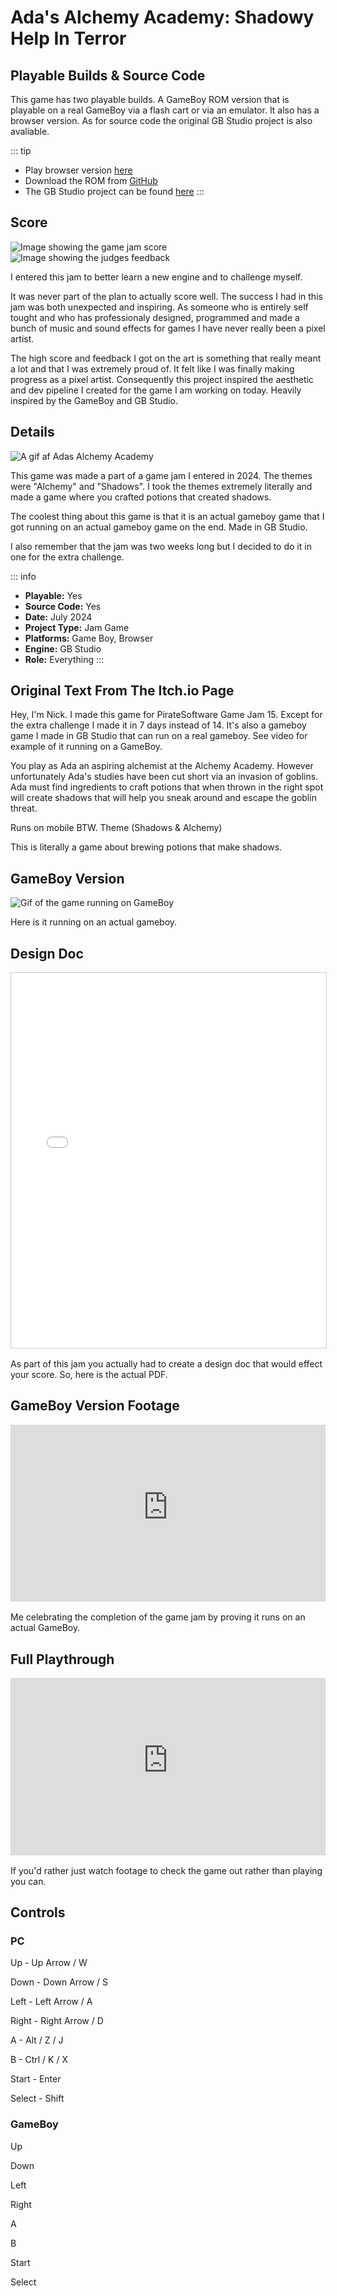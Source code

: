 # Ada's Alchemy Academy: Shadowy Help In Terror

## Playable Builds & Source Code

This game has two playable builds. A GameBoy ROM version that is playable on a real GameBoy via a flash cart or via an emulator. It also has a browser version. As for source code the original GB Studio project is also avaliable.

::: tip
- Play browser version [here](./play_ada.md)
- Download the ROM from [GitHub](https://github.com/OwlfaceGames/owlface_archive/releases)
- The GB Studio project can be found [here](https://github.com/OwlfaceGames/owlface_archive/tree/master/source_code/adas_alchemy_academy_shadowy_help_in_terror/game)
:::

## Score

![Image showing the game jam score](images/ada_grade.jpeg)
![Image showing the judges feedback](images/ada_feedback.png)

I entered this jam to better learn a new engine and to challenge myself.

It was never part of the plan to actually score well. The success I had in this jam was both unexpected and inspiring. As someone who is entirely self tought and who has professionaly designed, programmed and made a bunch of music and sound effects for games I have never really been a pixel artist.

The high score and feedback I got on the art is something that really meant a lot and that I was extremely proud of. It felt like I was finally making progress as a pixel artist. Consequently this project inspired the aesthetic and dev pipeline I created for the game I am working on today. Heavily inspired by the GameBoy and GB Studio.

## Details

![A gif af Adas Alchemy Academy](images/ada.gif)

This game was made a part of a game jam I entered in 2024. The themes were "Alchemy" and "Shadows". I took the themes extremely literally and made a game where you crafted potions that created shadows.

The coolest thing about this game is that it is an actual gameboy game that I got running on an actual gameboy game on the end. Made in GB Studio.

I also remember that the jam was two weeks long but I decided to do it in one for the extra challenge.

::: info
- **Playable:** Yes 
- **Source Code:** Yes
- **Date:** July 2024
- **Project Type:** Jam Game
- **Platforms:** Game Boy, Browser
- **Engine:**  GB Studio
- **Role:** Everything 
:::

## Original Text From The Itch.io Page 

Hey, I'm Nick. I made this game for PirateSoftware Game Jam 15. Except for the extra challenge I made it in 7 days instead of 14. It's also a gameboy game I made in GB Studio that can run on a real gameboy. See video for example of it running on a GameBoy.

You play as Ada an aspiring alchemist at the Alchemy Academy. However unfortunately Ada's studies have been cut short via an invasion of goblins. Ada must find ingredients to craft potions that when thrown in the right spot will create shadows that will help you sneak around and escape the goblin threat.

Runs on mobile BTW.
Theme (Shadows & Alchemy)

This is literally a game about brewing potions that make shadows.

## GameBoy Version

![Gif of the game running on GameBoy](images/gameboy.gif)

Here is it running on an actual gameboy.

## Design Doc

<div style="position: relative; width: 100%; height: 600px; margin: 1rem 0; border: 1px solid #ccc;">
  <iframe 
    style="width: 100%; height: 100%; border: none;"
    src="/owlface_archive/design_docs/ada.pdf"
    type="application/pdf">
    <p>Your browser doesn't support PDF embedding. <a href="/path-to-your-pdf.pdf">Download the PDF</a> instead.</p>
  </iframe>
</div>

As part of this jam you actually had to create a design doc that would effect your score. So, here is the actual PDF.

## GameBoy Version Footage

<div style="position: relative; padding-bottom: 56.25%; height: 0; overflow: hidden; margin: 1rem 0;">
  <iframe 
    style="position: absolute; top: 0; left: 0; width: 100%; height: 100%; border: none;"
    src="https://www.youtube-nocookie.com/embed/zoYrRpHVWuM "
    allowfullscreen>
  </iframe>
</div>

Me celebrating the completion of the game jam by proving it runs on an actual GameBoy.

## Full Playthrough

<div style="position: relative; padding-bottom: 56.25%; height: 0; overflow: hidden; margin: 1rem 0;">
  <iframe 
    style="position: absolute; top: 0; left: 0; width: 100%; height: 100%; border: none;"
    src="https://www.youtube-nocookie.com/embed/i_eLPV0bfgU "
    allowfullscreen>
  </iframe>
</div>

If you'd rather just watch footage to check the game out rather than playing you can.

## Controls

### PC

Up - Up Arrow / W

Down - Down Arrow / S

Left - Left Arrow / A

Right - Right Arrow / D

A - Alt / Z / J

B - Ctrl / K / X

Start - Enter

Select - Shift


### GameBoy

Up 

Down 

Left 

Right 

A

B

Start

Select 
